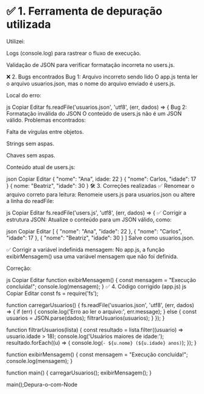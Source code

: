 # ✅ 1. Ferramenta de depuração utilizada
Utilizei:

Logs (console.log) para rastrear o fluxo de execução.

Validação de JSON para verificar formatação incorreta no users.js.

❌ 2. Bugs encontrados
Bug 1: Arquivo incorreto sendo lido
O app.js tenta ler o arquivo usuarios.json, mas o nome do arquivo enviado é users.js.

Local do erro:

js
Copiar
Editar
fs.readFile('usuarios.json', 'utf8', (err, dados) => {
Bug 2: Formatação inválida do JSON
O conteúdo de users.js não é um JSON válido. Problemas encontrados:

Falta de vírgulas entre objetos.

Strings sem aspas.

Chaves sem aspas.

Conteúdo atual de users.js:

json
Copiar
Editar
{ "nome": "Ana", idade: 22 }
{ "nome": Carlos, "idade": 17 }
{ nome: "Beatriz", "idade": 30 }
🛠️ 3. Correções realizadas
✅ Renomear o arquivo correto para leitura:
Renomeie users.js para usuarios.json ou altere a linha do readFile:

js
Copiar
Editar
fs.readFile('users.js', 'utf8', (err, dados) => {
✅ Corrigir a estrutura JSON:
Atualize o conteúdo para um JSON válido, como:

json
Copiar
Editar
[
  { "nome": "Ana", "idade": 22 },
  { "nome": "Carlos", "idade": 17 },
  { "nome": "Beatriz", "idade": 30 }
]
Salve como usuarios.json.

✅ Corrigir a variável indefinida mensagem:
No app.js, a função exibirMensagem() usa uma variável mensagem que não foi definida.

Correção:

js
Copiar
Editar
function exibirMensagem() {
  const mensagem = "Execução concluída!";
  console.log(mensagem);
}
✅ 4. Código corrigido (app.js)
js
Copiar
Editar
const fs = require('fs');

function carregarUsuarios() {
  fs.readFile('usuarios.json', 'utf8', (err, dados) => {
    if (err) {
      console.log('Erro ao ler o arquivo:', err.message);
    } else {
      const usuarios = JSON.parse(dados);
      filtrarUsuarios(usuarios);
    }
  });
}

function filtrarUsuarios(lista) {
  const resultado = lista.filter((usuario) => usuario.idade > 18);
  console.log('Usuários maiores de idade:');
  resultado.forEach((u) => {
    console.log(`- ${u.nome} (${u.idade} anos)`);
  });
}

function exibirMensagem() {
  const mensagem = "Execução concluída!";
  console.log(mensagem);
}

function main() {
  carregarUsuarios();
  exibirMensagem();
}

main();Depura-o-com-Node

